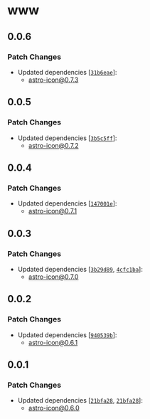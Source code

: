 # www

## 0.0.6

### Patch Changes

- Updated dependencies [[`31b6eae`](https://github.com/natemoo-re/astro-icon/commit/31b6eaef63d229586933c5081e551c9b688360fb)]:
  - astro-icon@0.7.3

## 0.0.5

### Patch Changes

- Updated dependencies [[`3b5c5ff`](https://github.com/natemoo-re/astro-icon/commit/3b5c5ff5597678e95f0374ce2f974796af2f2e6b)]:
  - astro-icon@0.7.2

## 0.0.4

### Patch Changes

- Updated dependencies [[`147001e`](https://github.com/natemoo-re/astro-icon/commit/147001eb2db7e6cbb8d0433be56fb86f79cf3a42)]:
  - astro-icon@0.7.1

## 0.0.3

### Patch Changes

- Updated dependencies [[`3b29d89`](https://github.com/natemoo-re/astro-icon/commit/3b29d893bbb385c8e6e8fa51b421fefa17b050ac), [`4cfc1ba`](https://github.com/natemoo-re/astro-icon/commit/4cfc1badfb5978829c1dfeb5b56491238a3a8e74)]:
  - astro-icon@0.7.0

## 0.0.2

### Patch Changes

- Updated dependencies [[`940539b`](https://github.com/natemoo-re/astro-icon/commit/940539bf81ad205c9ca02082c1f5e2526570acfe)]:
  - astro-icon@0.6.1

## 0.0.1

### Patch Changes

- Updated dependencies [[`21bfa28`](https://github.com/natemoo-re/astro-icon/commit/21bfa288c6c3606f5797a22350d8018cd7589a0a), [`21bfa28`](https://github.com/natemoo-re/astro-icon/commit/21bfa288c6c3606f5797a22350d8018cd7589a0a)]:
  - astro-icon@0.6.0
